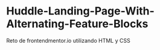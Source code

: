 # Huddle-Landing-Page-With-Alternating-Feature-Blocks
Reto de frontendmentor.io utilizando HTML y CSS
